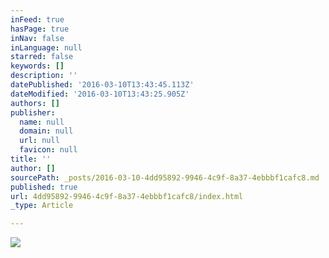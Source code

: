 ```yaml
---
inFeed: true
hasPage: true
inNav: false
inLanguage: null
starred: false
keywords: []
description: ''
datePublished: '2016-03-10T13:43:45.113Z'
dateModified: '2016-03-10T13:43:25.905Z'
authors: []
publisher:
  name: null
  domain: null
  url: null
  favicon: null
title: ''
author: []
sourcePath: _posts/2016-03-10-4dd95892-9946-4c9f-8a37-4ebbbf1cafc8.md
published: true
url: 4dd95892-9946-4c9f-8a37-4ebbbf1cafc8/index.html
_type: Article

---
```

![](https://the-grid-user-content.s3-us-west-2.amazonaws.com/4c32da04-4a70-466d-a676-eacb3e2dd442.jpg)